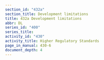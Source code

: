 ```yaml
---
section_id: "432a"
section_title: Development limitations
title: 432a Development limitations
abbr: DL
series_id: "400"
series_title: 
activity_id: "430"
activity_title: Higher Regulatory Standards
page_in_manual: 430-6
document_depth: 4
---
```


